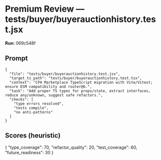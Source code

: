 # Premium Review — tests/buyer/buyerauctionhistory.test.jsx

**Run:** 069c548f

## Prompt

```
{
  "file": "tests/buyer/buyerauctionhistory.test.jsx",
  "target_ts_path": "tests/buyer/buyerauctionhistory.test.tsx",
  "context": "CFH Marketplace TypeScript migration with Vite/Vitest; ensure ESM compatibility and router@6.",
  "task": "Add proper TS types for props/state, extract interfaces, reduce any/unknown, suggest safe refactors.",
  "checks": [
    "type errors resolved",
    "tests compile",
    "no anti-patterns"
  ]
}
```

## Scores (heuristic)

{
  "type_coverage": 70,
  "refactor_quality": 20,
  "test_coverage": 60,
  "future_readiness": 30
}
